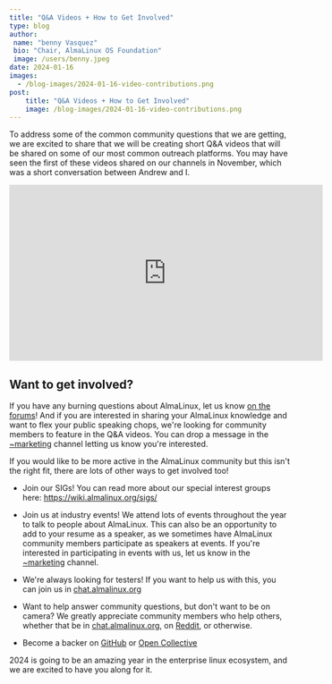 ```yaml
---
title: "Q&A Videos + How to Get Involved"
type: blog
author: 
 name: "benny Vasquez"
 bio: "Chair, AlmaLinux OS Foundation"
 image: /users/benny.jpeg
date: 2024-01-16
images:
  - /blog-images/2024-01-16-video-contributions.png
post: 
    title: "Q&A Videos + How to Get Involved"
    image: /blog-images/2024-01-16-video-contributions.png
---
```



To address some of the common community questions that we are getting, we are excited to share that we will be creating short Q&A videos that will be shared on some of our most common outreach platforms. You may have seen the first of these videos shared on our channels in November, which was a short conversation between Andrew and I.

<iframe width="560" height="315" src="https://www.youtube.com/embed/DNMnajmyLaA?si=8zE5H90evplzV8-t" title="AlmaLinux Binary Compatibility Q & A" frameborder="0" allow="accelerometer; autoplay; clipboard-write; encrypted-media; gyroscope; picture-in-picture; web-share" allowfullscreen></iframe>

## Want to get involved?

If you have any burning questions about AlmaLinux, let us know [on the forums](https://forums.almalinux.org/t/faq-q-a-video-questions/3445)! And if you are interested in sharing your AlmaLinux knowledge and want to flex your public speaking chops, we're looking for community members to feature in the Q&A videos. You can drop a message in the [~marketing](https://chat.almalinux.org/almalinux/channels/marketing) channel letting us know you're interested.

If you would like to be more active in the AlmaLinux community but this isn't the right fit, there are lots of other ways to get involved too!

-   Join our SIGs! You can read more about our special interest groups here: <https://wiki.almalinux.org/sigs/>

-   Join us at industry events! We attend lots of events throughout the year to talk to people about AlmaLinux. This can also be an opportunity to add to your resume as a speaker, as we sometimes have AlmaLinux community members participate as speakers at events. If you're interested in participating in events with us, let us know in the [~marketing](https://chat.almalinux.org/almalinux/channels/marketing) channel.

-   We're always looking for testers! If you want to help us with this, you can join us in [chat.almalinux.org](https://chat.almalinux.org/almalinux/pl/5o5ffzjc53djtrifnuqdeb1ser)

-   Want to help answer community questions, but don't want to be on camera? We greatly appreciate community members who help others, whether that be in [chat.almalinux.org](https://chat.almalinux.org/almalinux/pl/5o5ffzjc53djtrifnuqdeb1ser), on [Reddit](https://www.reddit.com/r/AlmaLinux/), or otherwise.

-   Become a backer on [GitHub](https://github.com/sponsors/AlmaLinux#sponsors) or [Open Collective](https://opencollective.com/almalinux-os-foundation)

2024 is going to be an amazing year in the enterprise linux ecosystem, and we are excited to have you along for it.